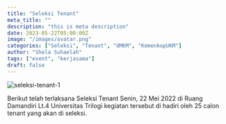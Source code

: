 ```yaml
---
title: "Seleksi Tenant"
meta_title: ""
description: "this is meta description"
date: 2023-05-22T05:00:00Z
image: "/images/avatar.png"
categories: ["Seleksi", "Tenant", "UMKM", "KemenkopUKM"]
author: "Shela Suhaelah"
tags: ["event", "kerjasama"]
draft: false
---
```


![seleksi-tenant-1](/event/seleksi-tenant/1.jpg)

Berikut telah terlaksana Seleksi Tenant Senin, 22 Mei 2022 di Ruang Damandiri Lt.4 Universitas Trilogi kegiatan tersebut di hadiri oleh 25 calon tenant yang akan di seleksi.